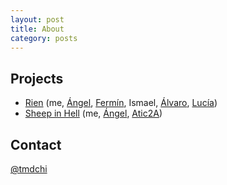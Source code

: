 ```yaml
---
layout: post
title: About
category: posts
---
```


Projects
--------

- [Rien][rien] (me, [Ángel][rtypex], [Fermín][fermin], Ismael, [Álvaro][alvaro], [Lucía][lucia])
- [Sheep in Hell][sheepinhell] (me, [Ángel][rtypex], [Atic2A][atic2a])

Contact
-------

[@tmdchi][tmdchi]

[tmdchi]: http://www.twitter.com/tmdchi
[rien]: http://projectrien.wordpress.com
[rtypex]: http://rtypex.com
[fermin]: http://www.twitter.com/ferminho
[alvaro]: http://www.twitter.com/alopfr
[lucia]: http://www.twitter.com/Lu_Gallegos
[sheepinhell]: https://twitter.com/search?q=%23sheepinhell+OR+%23sheepinthehell
[atic2a]: http://www.atic2a.com